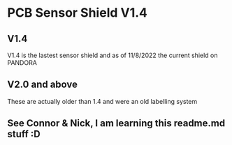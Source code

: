 # PCB Sensor Shield V1.4


## V1.4

V1.4 is the lastest sensor shield and as of 11/8/2022 the current shield on PANDORA


## V2.0 and above

These are actually older than 1.4 and were an old labelling system



## See Connor & Nick, I am learning this readme.md stuff :D 





